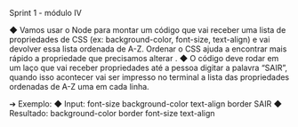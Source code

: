 Sprint 1 - módulo IV

◆ Vamos usar o Node para montar um código que vai receber uma
lista de propriedades de CSS (ex: background-color, font-size,
text-align) e vai devolver essa lista ordenada de A-Z. Ordenar o CSS
ajuda a encontrar mais rápido a propriedade que precisamos
alterar .
◆ O código deve rodar em um laço que vai receber propriedades até
a pessoa digitar a palavra “SAIR”, quando isso acontecer vai ser
impresso no terminal a lista das propriedades ordenadas de A-Z
uma em cada linha.

➔ Exemplo:
◆ Input:
font-size
background-color
text-align
border
SAIR
◆ Resultado:
background-color
border
font-size
text-align